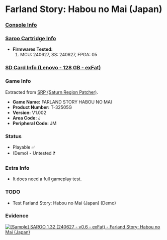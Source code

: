 # Farland Story: Habou no Mai (Japan)

### [Console Info](../../../../Info/Consoles/VA13/README.md)

### [Saroo Cartridge Info](../../../../Info/Cartridges/RetroGameParadiseStore/1.32F/README.md)

- <b>Firmwares Tested:</b>
  1. MCU: 240627, SS: 240627, FPGA: 05

### [SD Card Info (Lenovo - 128 GB - exFat)](../../../../Info/SdCards/Lenovo/128GB/exfat/README.md)

### Game Info

Extracted from [SRP (Saturn Region Patcher)](https://segaxtreme.net/resources/saturn-region-patcher.81/download).

- <b>Game Name:</b> FARLAND STORY HABOU NO MAI
- <b>Product Number:</b> T-32505G
- <b>Version:</b> V1.002
- <b>Area Code:</b> J
- <b>Peripheral Code:</b> JM

### Status

- Playable :white_check_mark:
- (Demo) - Untested :question:

### Extra Info

- It does need a full gameplay test.

### TODO

- Test Farland Story: Habou no Mai (Japan) (Demo)

### Evidence

[![[Sample] SAROO 1.32 (240627 - v0.6 - exFat) - Farland Story: Habou no Mai (Japan)](https://img.youtube.com/vi/M2K32dRX0Bs/0.jpg)](https://www.youtube.com/watch?v=M2K32dRX0Bs)
